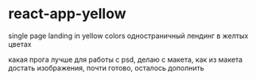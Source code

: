 # react-app-yellow

single page landing in yellow colors
одностраничный лендинг в желтых цветах



какая прога лучше для работы с psd,  делаю с макета, как из макета достать изображения, 
почти готово, осталось дополнить
